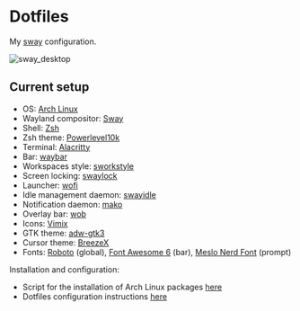 # Dotfiles 

My [sway](https://github.com/swaywm/sway) configuration.

![sway_desktop](sway.png)

## Current setup

- OS: [Arch Linux](https://archlinux.org/)
- Wayland compositor: [Sway](https://github.com/swaywm/sway)
- Shell: [Zsh](https://www.zsh.org/)
- Zsh theme: [Powerlevel10k](https://github.com/romkatv/powerlevel10k)
- Terminal: [Alacritty](https://github.com/alacritty/alacritty)
- Bar: [waybar](https://github.com/Alexays/Waybar)
- Workspaces style: [sworkstyle](https://github.com/Lyr-7D1h/swayest_workstyle)
- Screen locking: [swaylock](https://github.com/swaywm/swaylock)
- Launcher: [wofi](https://hg.sr.ht/~scoopta/wofi)
- Idle management daemon: [swayidle](https://github.com/swaywm/swayidle)
- Notification daemon: [mako](https://github.com/emersion/mako)
- Overlay bar: [wob](https://github.com/francma/wob)
- Icons: [Vimix](https://github.com/vinceliuice/vimix-icon-theme)
- GTK theme: [adw-gtk3](https://github.com/lassekongo83/adw-gtk3)
- Cursor theme: [BreezeX](https://github.com/ful1e5/BreezeX_Cursor)
- Fonts: [Roboto](https://fonts.google.com/specimen/Roboto) (global), [Font Awesome 6](https://github.com/FortAwesome/Font-Awesome) (bar), [Meslo Nerd Font](https://github.com/ryanoasis/nerd-fonts) (prompt)


Installation and configuration:

- Script for the installation of Arch Linux packages [here](https://github.com/fcarp10/archlinux-install)
- Dotfiles configuration instructions [here](https://www.atlassian.com/git/tutorials/dotfiles)

